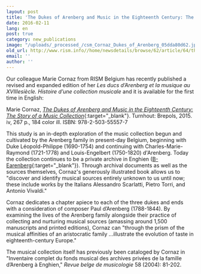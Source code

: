 ```yaml
---
layout: post
title: 'The Dukes of Arenberg and Music in the Eighteenth Century: The Story of a Music Collection'
date: 2016-02-11
lang: en
post: true
category: new_publications
image: "/uploads/_processed_/csm_Cornaz_Dukes_of_Arenberg_05dda80d62.jpg"
old_url: http://www.rism.info//home/newsdetails/browse/62/article/64/the-dukes-of-arenberg-and-music-in-the-eighteenth-century-the-story-of-a-music-collection.html
email: ''
author: ''
---
```



Our colleague Marie Cornaz from RISM Belgium has recently published a revised and expanded edition of her _Les ducs d’Arenberg et la musique au XVIIIesiècle. Histoire d’une collection musicale_ and it is available for the first time in English:

Marie Cornaz, [_The Dukes of Arenberg and Music in the Eighteenth Century: The Story of a Music Collection_](http://www.brepols.net/Pages/ShowProduct.aspx?prod_id=IS-9782503555577-1){:target="_blank"}. Turnhout: Brepols, 2015. iv, 267 p., 184 color ill. ISBN: 978-2-503-55557-7

This study is an in-depth exploration of the music collection begun and cultivated by the Arenberg family in present-day Belgium, beginning with Duke Léopold-Philippe (1690-1754) and continuing with Charles-Marie-Raymond (1721-1778) and Louis-Engelbert (1750-1820) d'Arenberg. Today the collection continues to be a private archive in Enghien ([B-Earenberg](https://opac.rism.info/search?View=rism&siglum=B-Earenberg){:target="_blank"}). Through archival documents as well as the sources themselves, Cornaz's generously illustrated book allows us to "discover and identify musical sources entirely unknown to us until now; these include works by the Italians Alessandro Scarlatti, Pietro Torri, and Antonio Vivaldi."

Cornaz dedicates a chapter apiece to each of the three dukes and ends with a consideration of composer Paul d’Arenberg (1788-1844). By examining the lives of the Arenberg family alongside their practice of collecting and nurturing musical sources (amassing around 1,500 manuscripts and printed editions), Cornaz can "through the prism of the musical affinities of an aristocratic family ...illustrate the evolution of taste in eighteenth-century Europe."

The musical collection itself has previously been cataloged by Cornaz in "Inventaire complet du fonds musical des archives privées de la famille d’Arenberg à Enghien," _Revue belge de musicologie_ 58 (2004): 81-202.



<script type="text/javascript">var switchTo5x=true;</script><script type="text/javascript" src="http://w.sharethis.com/button/buttons.js"></script><script type="text/javascript">stLight.options({publisher: "9b601438-1ce1-49d8-bfd7-9cff5df54c17", doNotHash: false, doNotCopy: false, hashAddressBar: false});</script>